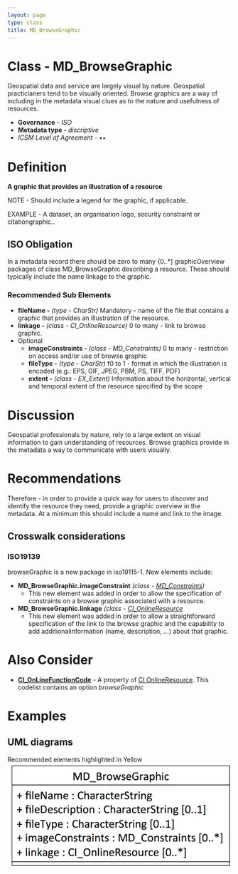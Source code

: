 ```yaml
---
layout: page
type: class
title: MD_BrowseGraphic
---
```


# Class - MD_BrowseGraphic  

Geospatial data and service are largely visual by nature.  Geospatial practicianers tend to be visually oriented. Browse graphics are a way of including in the metadata visual clues as to the nature and usefulness of resources.

- **Governance** -  *ISO*
- **Metadata type -** *discriptive*
- *ICSM Level of Agreement* - ⭑⭑

# Definition 
**A graphic that provides an illustration of a resource**

NOTE - Should include a legend for the graphic, if applicable.

EXAMPLE - A dataset, an organisation logo, security constraint or citationgraphic..

## ISO Obligation 

In a metadata record there should be zero to many {0..*] graphicOverview packages  of class MD_BrowseGraphic describing  a resource. These should typically include the name linkage to the graphic.

### Recommended Sub Elements 
* **fileName -** *(type - CharStr)* Mandatory - name of the file that contains a graphic that provides an illustration of the resource. 
* **linkage -** *(class - CI_OnlineResource)*  0 to many - link to browse graphic.
* Optional
  * **imageConstraints -** *(class - MD_Constraints)*  0 to many - restriction on access and/or use of browse graphic
  * **fileType -** *(type - CharStr)* f0 to 1 - format in which the illustration is encoded (e.g.: EPS, GIF, JPEG, PBM, PS, TIFF, PDF)
  * **extent -** *(class -  EX_Extent)* Information about the horizontal, vertical and temporal extent of the resource specified by the scope

# Discussion  

Geospatial professionals by nature, rely to a large extent on visual information to gain understanding of resources. Browse graphics provide in the metadata a way to communicate with users visually. 

# Recommendations 

Therefore - in order to provide a quick way for users to discover and identify the resource they need, provide a graphic overview in the metadata.  At a minimum this should include a name and link to the image.


## Crosswalk considerations 

### ISO19139 
browseGraphic is a new package in iso19115-1. New elements include:
- **MD_BrowseGraphic.imageConstraint** *(class - [MD_Constraints](https://www.loomio.org/d/TqdZp04C/class-md_constraints))*
  - This new element was added in order to allow the specification of constraints on a browse graphic associated with a resource.
- **MD_BrowseGraphic.linkage** *(class - [CI_OnlineResource](https://www.loomio.org/d/rpyv8EnG/class-ci_onlineresource)*
  - This new element was added in order to allow a straightforward specification of the link to the browse graphic and the capability to add additionalinformation (name, description, …) about that graphic.

# Also Consider
- [**CI_OnLineFunctionCode**](http://wiki.esipfed.org/index.php/ISO_19115-3_Codelists#CI_OnLineFunctionCode) - A property of [CI OnlineResource](http://wiki.esipfed.org/index.php/CI_OnlineResource). This codelist contains an option *browseGraphic*

# Examples

## UML diagrams
Recommended elements highlighted in Yellow
![browseGraphic](../images/BrowseGraphicUML.png)
